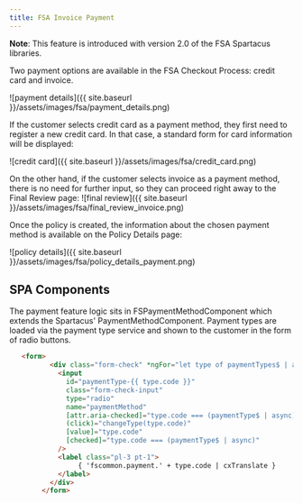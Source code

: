```yaml
---
title: FSA Invoice Payment
---
```


**Note**: This feature is introduced with version 2.0 of the FSA Spartacus libraries.

Two payment options are available in the FSA Checkout Process: credit card and invoice.

![payment details]({{ site.baseurl }}/assets/images/fsa/payment_details.png)

If the customer selects credit card as a payment method, they first need to register a new credit card. In that case, a standard form for card information will be displayed:

![credit card]({{ site.baseurl }}/assets/images/fsa/credit_card.png)

On the other hand, if the customer selects invoice as a payment method, there is no need for further input, so they can proceed right away to the Final Review page:
![final review]({{ site.baseurl }}/assets/images/fsa/final_review_invoice.png)

Once the policy is created, the information about the chosen payment method is available on the Policy Details page:

![policy details]({{ site.baseurl }}/assets/images/fsa/policy_details_payment.png)

## SPA Components

The payment feature logic sits in FSPaymentMethodComponent which extends the Spartacus' PaymentMethodComponent.
Payment types are loaded via the payment type service and shown to the customer in the form of radio buttons.

```html
   <form>
          <div class="form-check" *ngFor="let type of paymentTypes$ | async">
            <input
              id="paymentType-{{ type.code }}"
              class="form-check-input"
              type="radio"
              name="paymentMethod"
              [attr.aria-checked]="type.code === (paymentType$ | async)"
              (click)="changeType(type.code)"
              [value]="type.code"
              [checked]="type.code === (paymentType$ | async)"
            />
            <label class="pl-3 pt-1">
                 { 'fscommon.payment.' + type.code | cxTranslate }
            </label>
          </div>
        </form>
```
